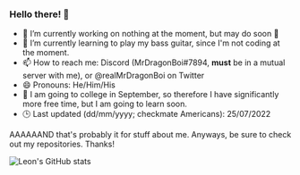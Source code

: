 ### Hello there! 👋

- 🔭 I’m currently working on nothing at the moment, but may do soon 👀
- 🌱 I’m currently learning to play my bass guitar, since I'm not coding at the moment.
- 📫 How to reach me: Discord (MrDragonBoi#7894, **must** be in a mutual server with me), or @realMrDragonBoi on Twitter
- 😄 Pronouns: He/Him/His
- 🏫 I am going to college in September, so therefore I have significantly more free time, but I am going to learn soon.
- 🕒 Last updated (dd/mm/yyyy; checkmate Americans): 25/07/2022

AAAAAAND that's probably it for stuff about me. Anyways, be sure to check out my repositories. Thanks!

![Leon's GitHub stats](https://github-readme-stats.vercel.app/api?username=MrDragonBoi&show_icons=true&theme=radical)

